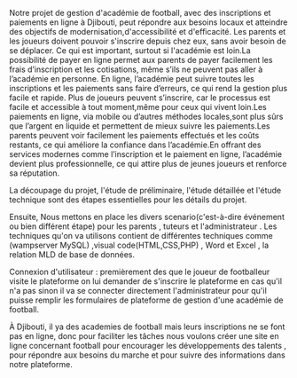 Notre projet de gestion d'académie de football, avec des inscriptions et paiements en ligne à Djibouti, peut répondre aux besoins locaux et atteindre des objectifs de modernisation,d'accessibilité et d'efficacité.
Les parents et les joueurs doivent pouvoir s'inscrire depuis chez eux, sans avoir besoin de se déplacer. Ce qui est important, surtout si l'académie est loin.La possibilité de payer en ligne permet aux parents de payer facilement les frais d’inscription et les cotisations, même s’ils ne peuvent pas aller à l’académie en personne. En ligne, l’académie peut suivre toutes les inscriptions et les paiements sans faire d’erreurs, ce qui rend la gestion plus facile et rapide.
Plus de joueurs peuvent s’inscrire, car le processus est facile et accessible à tout moment,même pour ceux qui vivent loin.Les paiements en ligne, via mobile ou d’autres méthodes locales,sont plus sûrs que l’argent en liquide et permettent de mieux suivre les paiements.Les parents peuvent voir facilement les paiements effectués et les coûts restants, ce qui améliore la confiance dans l’académie.En offrant des services modernes comme l’inscription et le paiement en ligne, l’académie devient plus professionnelle, ce qui attire plus de jeunes joueurs et renforce sa réputation.

La découpage du projet, l'étude de préliminaire, l'étude détaillée et l'étude technique sont des étapes essentielles pour les détails du projet.

Ensuite, Nous mettons en place les divers scenario(c'est-à-dire événement ou bien différent étape) pour les parents , tuteurs et l'administrateur . Les techniques qu'on va utilisons contient de différentes techniques comme (wampserver MySQL) ,visual code(HTML,CSS,PHP) , Word et Excel , la relation MLD de base de données.

Connexion d'utilisateur : premièrement des que le joueur de footballeur visite le plateforme on lui demander de s'inscrire le plateforme en cas qu'il n'a pas sinon il va se connecter directement
l'administrateur pour qu'il puisse remplir les formulaires de plateforme de gestion d'une académie de football.

À Djibouti, il ya des academies de football mais leurs inscriptions ne se font pas en ligne, donc pour faciliter les tâches nous voulons créer une site en ligne concernant football pour encourager les développements des talents , pour répondre aux besoins du marche et pour suivre des informations dans notre plateforme.
